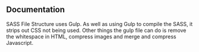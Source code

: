 Documentation
-------------

SASS File Structure uses Gulp. As well as using Gulp to compile the SASS, it strips out CSS not being used. Other things the gulp file can do is remove the whitespace in HTML, compress images and merge and compress Javascript.
